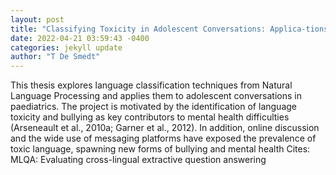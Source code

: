 ```yaml
--- 
layout: post 
title: "Classifying Toxicity in Adolescent Conversations: Applica-tions in Paediatrics Promotoren: prof. dr. Mike Kestemont, prof. dr. Jaan Toelen" 
date: 2022-04-21 03:59:43 -0400 
categories: jekyll update 
author: "T De Smedt" 
--- 
```

This thesis explores language classification techniques from Natural Language Processing and applies them to adolescent conversations in paediatrics. The project is motivated by the identification of language toxicity and bullying as key contributors to mental health difficulties (Arseneault et al., 2010a; Garner et al., 2012). In addition, online discussion and the wide use of messaging platforms have exposed the prevalence of toxic language, spawning new forms of bullying and mental health Cites: MLQA: Evaluating cross-lingual extractive question answering